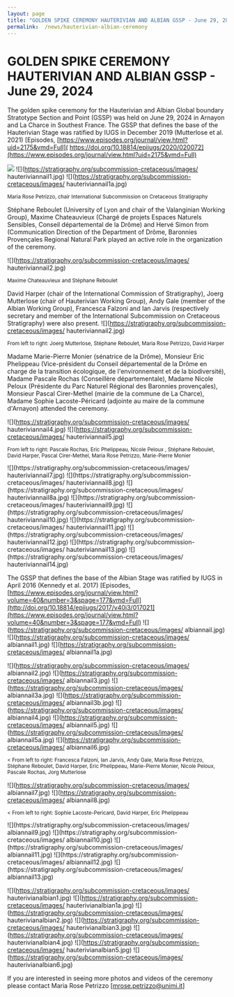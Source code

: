 ```yaml
---
layout: page
title: "GOLDEN SPIKE CEREMONY HAUTERIVIAN AND ALBIAN GSSP - June 29, 2024"
permalink:  /news/hauterivian-albian-ceremony
---
```

# GOLDEN SPIKE CEREMONY HAUTERIVIAN AND ALBIAN GSSP - June 29, 2024

The golden spike ceremony for the Hauterivian and Albian Global boundary Stratotype Section and Point (GSSP) was held on June 29, 2024 in Arnayon and La Charce in Southest France.
The GSSP that defines the base of the Hauterivian Stage was ratified by IUGS in December 2019 (Mutterlose et al. 2021) 
[Episodes, [https://www.episodes.org/journal/view.html?uid=2175&vmd=Full]( https://doi.org/10.18814/epiiugs/2020/020072](https://www.episodes.org/journal/view.html?uid=2175&vmd=Full)

![](https://stratigraphy.org/subcommission-cretaceous/images/hauteriviannail.jpg) 
![](https://stratigraphy.org/subcommission-cretaceous/images/ hauteriviannail1.jpg) 
![](https://stratigraphy.org/subcommission-cretaceous/images/ hauteriviannail1a.jpg) 
<p style="font-size:smaller;"> Maria Rose Petrizzo, chair International Subcommission on Cretaceous Stratigraphy </p>

Stéphane Reboulet (University of Lyon and chair of the Valanginian Working Group), Maxime Chateauvieux (Chargé de projets Espaces Naturels Sensibles, Conseil départemental de la Drôme) and Hervé Simon from (Communication Direction of the Department of Drôme, Baronnies Provençales Regional Natural Park played an active role in the organization of the ceremony.

![](https://stratigraphy.org/subcommission-cretaceous/images/ hauteriviannail2.jpg) 
<p style="font-size:smaller;"> Maxime Chateauvieux and Stéphane Reboulet </p>

David Harper (chair of the International Commission of Stratigraphy), Joerg Mutterlose (chair of Hauterivian Working Group), Andy Gale (member of the Albian Working Group), Francesca Falzoni and Ian Jarvis (respectively secretary and member of the International Subcommission on Cretaceous Stratigraphy) were also present.
![](https://stratigraphy.org/subcommission-cretaceous/images/ hauteriviannail2.jpg) 
<p style="font-size:smaller;"> From left to right: Joerg Mutterlose, Stéphane Reboulet, Maria Rose Petrizzo, David Harper </p>

Madame Marie-Pierre Monier (sénatrice de la Drôme), Monsieur Eric Phelippeau (Vice-président du Conseil départemental de la Drôme en charge de la transition écologique, de l'environnement et de la biodiversité), Madame Pascale Rochas (Conseillère départementale), Madame Nicole Peloux (Présidente du Parc Naturel Régional des Baronnies provençales), Monsieur Pascal Cirer-Methel (mairie de la commune de La Charce), Madame Sophie Lacoste-Péricard (adjointe au maire de la commune d'Arnayon) attended the ceremony.

![](https://stratigraphy.org/subcommission-cretaceous/images/ hauteriviannail4.jpg) 
![](https://stratigraphy.org/subcommission-cretaceous/images/ hauteriviannail5.jpg) 
<p style="font-size:smaller;"> From left to right: Pascale Rochas, Eric Phelippeau, Nicole Peloux , Stéphane Reboulet, David Harper,  Pascal Cirer-Methel, Maria Rose Petrizzo, Marie-Pierre Monier </p>
![](https://stratigraphy.org/subcommission-cretaceous/images/ hauteriviannail7.jpg) 
![](https://stratigraphy.org/subcommission-cretaceous/images/ hauteriviannail8.jpg) 
![](https://stratigraphy.org/subcommission-cretaceous/images/ hauteriviannail8a.jpg) 
![](https://stratigraphy.org/subcommission-cretaceous/images/ hauteriviannail9.jpg) 
![](https://stratigraphy.org/subcommission-cretaceous/images/ hauteriviannail10.jpg) 
![](https://stratigraphy.org/subcommission-cretaceous/images/ hauteriviannail11.jpg) 
![](https://stratigraphy.org/subcommission-cretaceous/images/ hauteriviannail12.jpg) 
![](https://stratigraphy.org/subcommission-cretaceous/images/ hauteriviannail13.jpg) 
![](https://stratigraphy.org/subcommission-cretaceous/images/ hauteriviannail14.jpg) 


The GSSP that defines the base of the Albian Stage was ratified by IUGS in April 2016 (Kennedy et al. 2017) 
[Episodes, [https://www.episodes.org/journal/view.html?volume=40&number=3&spage=177&vmd=Full](http://doi.org/10.18814/epiiugs/2017/v40i3/017021](https://www.episodes.org/journal/view.html?volume=40&number=3&spage=177&vmd=Full)
![](https://stratigraphy.org/subcommission-cretaceous/images/ albiannail.jpg) 
![](https://stratigraphy.org/subcommission-cretaceous/images/ albiannail1.jpg) 
![](https://stratigraphy.org/subcommission-cretaceous/images/ albiannail1a.jpg) 
<p style="font-size:smaller;"> <Maria Rose Petrizzo and Andy Gale </p>

![](https://stratigraphy.org/subcommission-cretaceous/images/ albiannail2.jpg) 
![](https://stratigraphy.org/subcommission-cretaceous/images/ albiannail3.jpg) 
![](https://stratigraphy.org/subcommission-cretaceous/images/ albiannail3a.jpg) 
![](https://stratigraphy.org/subcommission-cretaceous/images/ albiannail3b.jpg) 
![](https://stratigraphy.org/subcommission-cretaceous/images/ albiannail4.jpg) 
![](https://stratigraphy.org/subcommission-cretaceous/images/ albiannail5.jpg) 
![](https://stratigraphy.org/subcommission-cretaceous/images/ albiannail5a.jpg) 
![](https://stratigraphy.org/subcommission-cretaceous/images/ albiannail6.jpg) 
<p style="font-size:smaller;"> < From left to right: Francesca Falzoni, Ian Jarvis, Andy Gale, Maria Rose Petrizzo, Stéphane Reboulet, David Harper, Eric Phelippeau, Marie-Pierre Monier, Nicole Peloux, Pascale Rochas, Jorg Mutterlose</p>

![](https://stratigraphy.org/subcommission-cretaceous/images/ albiannail7.jpg) 
![](https://stratigraphy.org/subcommission-cretaceous/images/ albiannail8.jpg) 
<p style="font-size:smaller;"> < From left to right: Sophie Lacoste-Pericard, David Harper, Eric Phelippeau</p>
![](https://stratigraphy.org/subcommission-cretaceous/images/ albiannail9.jpg) 
![](https://stratigraphy.org/subcommission-cretaceous/images/ albiannail10.jpg) 
![](https://stratigraphy.org/subcommission-cretaceous/images/ albiannail11.jpg) 
![](https://stratigraphy.org/subcommission-cretaceous/images/ albiannail12.jpg) 
![](https://stratigraphy.org/subcommission-cretaceous/images/ albiannail13.jpg) 
<p style="font-size:smaller;"> <On the way to the Albian GSSP</p>

![](https://stratigraphy.org/subcommission-cretaceous/images/ hauterivianalbian1.jpg) 
![](https://stratigraphy.org/subcommission-cretaceous/images/ hauterivianalbian1a.jpg) 
![](https://stratigraphy.org/subcommission-cretaceous/images/ hauterivianalbian2.jpg) 
![](https://stratigraphy.org/subcommission-cretaceous/images/ hauterivianalbian3.jpg) 
![](https://stratigraphy.org/subcommission-cretaceous/images/ hauterivianalbian4.jpg) 
![](https://stratigraphy.org/subcommission-cretaceous/images/ hauterivianalbian5.jpg) 
![](https://stratigraphy.org/subcommission-cretaceous/images/ hauterivianalbian6.jpg) 

If you are interested in seeing more photos and videos of the ceremony please contact Maria Rose Petrizzo 
[mrose.petrizzo@unimi.it]
